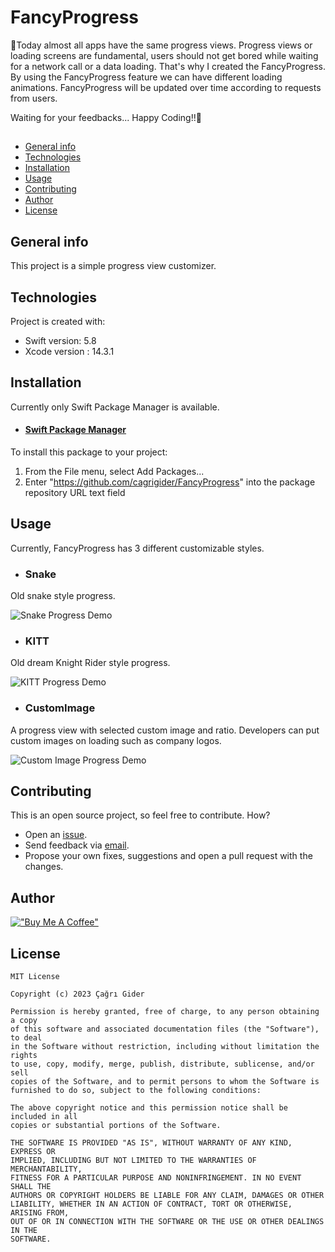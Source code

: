 # FancyProgress

🌟Today almost all apps have the same progress views. Progress views or loading screens are fundamental, users should not get bored while waiting for a network call or a data loading. That's why I created the FancyProgress. By using the FancyProgress feature we can have different loading animations. FancyProgress will be updated over time according to requests from users. 
 
 Waiting for your feedbacks... Happy Coding!!🙂

## 
* [General info](#general-info)
* [Technologies](#technologies)
* [Installation](#installation)
* [Usage](#usage)
* [Contributing](#contributing)
* [Author](#author)
* [License](#license)

## General info
This project is a simple progress view customizer.
    
## Technologies
Project is created with:
* Swift version: 5.8
* Xcode version : 14.3.1
    
## Installation
Currently only Swift Package Manager is available.

* #### [Swift Package Manager](https://www.swift.org/package-manager)
To install this package to your project:

1. From the File menu, select Add Packages...
2. Enter "https://github.com/cagrigider/FancyProgress" into the package repository URL text field

## Usage
Currently, FancyProgress has 3 different customizable styles.

* ### Snake
Old snake style progress.

![Snake Progress Demo](Sources/FancyProgress/Gifs/snake.gif)

* ### KITT
Old dream Knight Rider style progress. 

![KITT Progress Demo](Sources/FancyProgress/Gifs/kitt.gif)

* ### CustomImage
A progress view with selected custom image and ratio. Developers can put custom images on loading such as company logos.

![Custom Image Progress Demo](Sources/FancyProgress/Gifs/customImage.gif)

## Contributing

This is an open source project, so feel free to contribute. How?

* Open an [issue](https://github.com/cagrigider/FancyProgress/issues/new).  
* Send feedback via [email](mailto://cagrigider@gmail.com).  
* Propose your own fixes, suggestions and open a pull request with the changes.    

## Author  
[!["Buy Me A Coffee"](https://www.buymeacoffee.com/assets/img/custom_images/orange_img.png)](https://www.buymeacoffee.com/cagrigider6)    

## License  
```
MIT License

Copyright (c) 2023 Çağrı Gider

Permission is hereby granted, free of charge, to any person obtaining a copy
of this software and associated documentation files (the "Software"), to deal
in the Software without restriction, including without limitation the rights
to use, copy, modify, merge, publish, distribute, sublicense, and/or sell
copies of the Software, and to permit persons to whom the Software is
furnished to do so, subject to the following conditions:

The above copyright notice and this permission notice shall be included in all
copies or substantial portions of the Software.

THE SOFTWARE IS PROVIDED "AS IS", WITHOUT WARRANTY OF ANY KIND, EXPRESS OR
IMPLIED, INCLUDING BUT NOT LIMITED TO THE WARRANTIES OF MERCHANTABILITY,
FITNESS FOR A PARTICULAR PURPOSE AND NONINFRINGEMENT. IN NO EVENT SHALL THE
AUTHORS OR COPYRIGHT HOLDERS BE LIABLE FOR ANY CLAIM, DAMAGES OR OTHER
LIABILITY, WHETHER IN AN ACTION OF CONTRACT, TORT OR OTHERWISE, ARISING FROM,
OUT OF OR IN CONNECTION WITH THE SOFTWARE OR THE USE OR OTHER DEALINGS IN THE
SOFTWARE.


```
